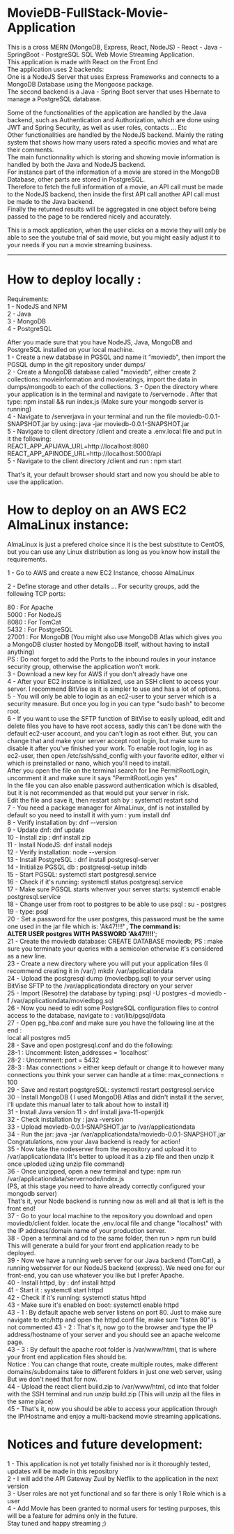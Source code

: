 # MovieDB-FullStack-Movie-Application 

This is a cross MERN (MongoDB, Express, React, NodeJS) - React - Java - SpringBoot - PostgreSQL SQL Web Movie Streaming Application.  
This application is made with React on the Front End  
The application uses 2 backends:  
One is a NodeJS Server that uses Express Frameworks and connects to a MongoDB Database using the Mongoose package.   
The second backend is a Java - Spring Boot server that uses Hibernate to manage a PostgreSQL database.   

Some of the functionalities of the application are handled by the Java backend, such as Authentication and Authorization, which are done using JWT and Spring Security, as well as user roles, contacts ... Etc  
Other functionalities are handled by the NodeJS backend. Mainly the rating system that shows how many users rated a specific movies and what are their comments.  
The main functionnality which is storing and showing movie information is handled by both the Java and NodeJS backend.  
For instance part of the information of a movie are stored in the MongoDB Database, other parts are stored in PostgreSQL.  
Therefore to fetch the full information of a movie, an API call must be made to the NodeJS backend, then inside the first API call another API call must be made to the Java backend.  
Finally the returned results will be aggregated in one object before being passed to the page to be rendered nicely and accurately.  

This is a mock application, when the user clicks on a movie they will only be able to see the youtube trial of said movie, but you might easily adjust it to your needs if you 
run a movie streaming business. 

---------------------------------

# How to deploy locally : 

Requirements:  
1 - NodeJS and NPM  
2 - Java  
3 - MongoDB   
4 - PostgreSQL  

After you made sure that you have NodeJS, Java, MongoDB and PostgreSQL installed on your local machine.   
1 - Create a new database in PGSQL and name it "moviedb", then import the PGSQL dump in the git repository under dumps/  
2 - Create a MongoDB database called "moviedb", either create 2 collections: movieinformation and movieratings, import the data in dumps/mongodb to each of the collections. 
3 - Open the directory where your application is in the terminal and navigate to /servernode . After that type: npm install && run index.js (Make sure your mongodb server is running)   
4 - Navigate to /serverjava in your terminal and run the file moviedb-0.0.1-SNAPSHOT.jar by using: java -jar moviedb-0.0.1-SNAPSHOT.jar   
5 - Navigate to client directory /client and create a .env.local file and put in it the following:   
    REACT_APP_APIJAVA_URL=http://localhost:8080  
    REACT_APP_APINODE_URL=http://localhost:5000/api  
5 - Navigate to the client directory /client and run : npm start   

That's it, your default browser should start and now you should be able to use the application.  

# How to deploy on an AWS EC2 AlmaLinux instance:  

AlmaLinux is just a prefered choice since it is the best substitute to CentOS, but you can use any Linux distribution as long as you know how install the requirements.  

1 - Go to AWS and create a new EC2 Instance, choose AlmaLinux 

2 - Define storage and other details ... For security groups, add the following TCP ports: 

  80 : For Apache  
  5000 : For NodeJS  
  8080 : For TomCat  
  5432 : For PostgreSQL  
  27001 : For MongoDB (You might also use MongoDB Atlas which gives you a MongoDB cluster hosted by MongoDB itself, without having to install anything)   
  PS : Do not forget to add the Ports to the inbound roules in your instance security group, otherwise the application won't work.   
3 - Download a new key for AWS if you don't already have one   
4 - After your EC2 instance is initialized, use an SSH client to access your server. I recommend BitVise as it is simpler to use and has a lot of options.  
5 - You will only be able to login as an ec2-user to your server which is a security measure. But once you log in you can type "sudo bash" to become root.   
6 - If you want to use the SFTP function of BitVise to easily upload, edit and delete files you have to have root access, sadly this can't be done with the default ec2-user account, 
and you can't login as root either.   But, you can change that and make your server accept root login, but make sure to disable it after you've finished your work. 
To enable root login, log in as ec2-user, then open /etc/ssh/sshd_config with your favorite editor, either vi which is preinstalled or nano, which you'll need to install.   
After you open the file on the terminal search for line PermitRootLogin, uncomment it and make sure it says "PermitRootLogin yes"  
In the file you can also enable password authentication which is disabled, but it is not recommended as that would put your server in risk.   
Edit the file and save it, then restart ssh by : systemctl restart sshd   
7 - You need a package manager for AlmaLinux, dnf is not installed by default so you need to install it with yum : 
  yum install dnf  
8 - Verify installation by: dnf --version  
9 - Update dnf: dnf update  
10 - Install zip : dnf install zip  
11 - Install NodeJS: dnf install nodejs  
12 - Verify installation: node --version   
13 - Install PostgreSQL : dnf install postgresql-server  
14 - Initialize PGSQL db : postgresql-setup initdb   
15 - Start PGSQL: systemctl start postgresql.service  
16 - Check if it's running: systemctl status postgresql.service   
17 - Make sure PGSQL starts whenver your server starts: systemctl enable postgresql.service  
18 - Change user from root to postgres to be able to use psql : su - postgres   
19 - type: psql   
20 - Set a password for the user postgres, this password must be the same one used in the jar file which is: 'Ak47!!!!****' , The command is:   
     ALTER USER postgres WITH PASSWORD 'Ak47!!!!****';  
21 - Create the moviedb database: CREATE DATABASE moviedb; 
     PS : make sure you terminate your queries with a semicolon otherwise it's considered as a new line.  
23 - Create a new directory where you will put your application files (I recommend creating it in /var/) mkdir /var/applicationdata  
24 - Upload the postgresql dump (moviedbpg.sql) to your server using BitVise SFTP to the /var/applicationdata directory on your server   
25 - Import (Resotre) the database by typing: psql -U postgres -d moviedb -f /var/applicationdata/moviedbpg.sql  
26 - Now you need to edit some PostgreSQL configuration files to control access to the database, navigate to : var/lib/pgsql/data   
27 - Open pg_hba.conf and make sure you have the following line at the end :   
  local   all             postgres                                md5  
28 - Save and open postgresql.conf and do the following:   
  28-1 : Uncomment: listen_addresses = 'localhost'  
  28-2 : Uncomment: port = 5432   
  28-3 : Max connections > either keep default or change it to however many connections you think your server can handle at a time: max_connections = 100  
29 - Save and restart pogstgreSQL: systemctl restart postgresql.service   
30 - Install MongoDB ( I used MongoDB Atlas and didn't install it the server, I'll update this manual later to talk about how to install it)   
31 - Install Java version 11 > dnf install java-11-openjdk   
32 - Check installation by : java -version   
33 - Upload moviedb-0.0.1-SNAPSHOT.jar to /var/applicationdata   
34 - Run the jar: java -jar /var/applicationdata/moviedb-0.0.1-SNAPSHOT.jar   
  Congratulations, now your Java backend is ready for action!   
35 - Now take the nodeserver from the repository and upload it to /var/applicationdata (It's better to upload it as a zip file and then unzip it once uploded uzing unzip file command)   
36 - Once unzipped, open a new terminal and type: npm run /var/applicationdata/servernode/index.js   
  (PS, at this stage you need to have already correctly configured your mongodb server)   
  That's it, your Node backend is running now as well and all that is left is the front end!   
37 - Go to your local machine to the repository you download and open moviedb/client folder. locate the .env.local file and change "localhost" with the IP address/domain name 
of your production server.   
38 - Open a terminal and cd to the same folder, then run > npm run build   
  This will generate a build for your front end application ready to be deployed.   
39 - Now we have a running web server for our Java backend (TomCat), a running webserver for our NodeJS backend (express). We need one for our front-end, you can use 
whatever you like but I prefer Apache.   
40 - Install httpd, by : dnf install httpd   
41 - Start it : systemctl start httpd  
42 - Check if it's running: systemctl status httpd  
43 - Make sure it's enabled on boot: systemctl enable httpd   
  43 - 1 : By default apache web server listens on port 80. Just to make sure navigate to etc/http and open the httpd.conf file, make sure "listen 80" is not commented 
  43 - 2 : That's it, now go to the browser and type the IP address/hostname of your server and you should see an apache welcome page.   
  43 - 3 : By default the apache root folder is /var/www/html, that is where your front end application files should be.   
    Notice : You can change that route, create multiple routes, make different domains/subdomains take to different folders in just one web server, using <VirtualHost> 
    But we don't need that for now.   
44 - Upload the react client build.zip to /var/www/html, cd into that folder with the SSH terminal and run unzip build.zip (This will unzip all the files in the same place)   
45 - That's it, now you should be able to access your application through the IP/Hostname and enjoy a multi-backend movie streaming applications.   

# Notices and future development: 
1 - This application is not yet totally finished nor is it thoroughly tested, updates will be made in this repository   
2 - I will add the API Gateway Zuul by Netflix to the application in the next version   
3 - User roles are not yet functional and so far there is only 1 Role which is a user   
4 - Add Movie has been granted to normal users for testing purposes, this will be a feature for admins only in the future.   
Stay tuned and happy streaming ;)   


  


